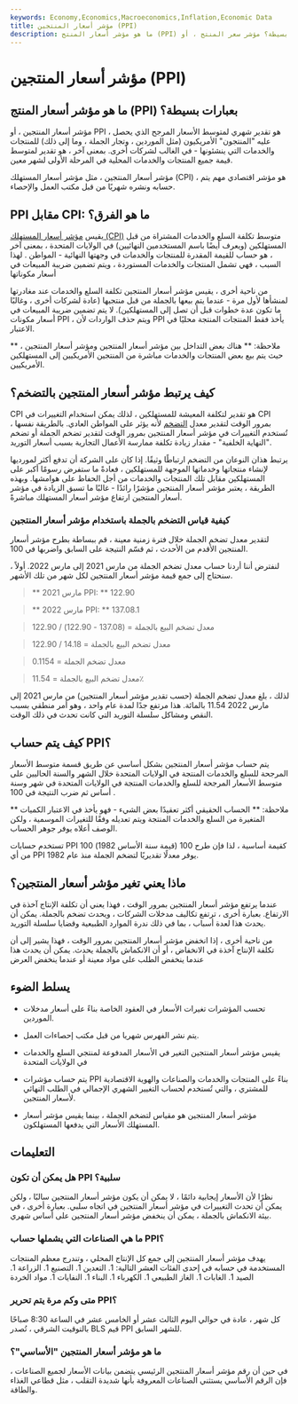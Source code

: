 ```yaml
---
keywords: Economy,Economics,Macroeconomics,Inflation,Economic Data
title: مؤشر أسعار المنتجين (PPI)
description: ما هو مؤشر أسعار المنتج (PPI) بعبارات بسيطة؟ مؤشر سعر المنتج ، أو PPI ، هو تقدير شهري لمتوسط الأسعار المرجح في الولايات المتحدة
---
```


# مؤشر أسعار المنتجين (PPI)
## ما هو مؤشر أسعار المنتج (PPI) بعبارات بسيطة؟

مؤشر أسعار المنتجين ، أو PPI ، هو تقدير شهري لمتوسط الأسعار المرجح الذي يحصل عليه "المنتجون" الأمريكيون (مثل الموردين ، وتجار الجملة ، وما إلى ذلك) للمنتجات والخدمات التي ينشئونها - في الغالب لشركات أخرى. بمعنى آخر ، هو تقدير لمتوسط قيمة جميع المنتجات والخدمات المحلية في المرحلة الأولى لشهر معين.

مؤشر أسعار المنتجين ، مثل مؤشر أسعار المستهلك (CPI) ، هو مؤشر اقتصادي مهم يتم حسابه ونشره شهريًا من قبل مكتب العمل والإحصاء.

## PPI مقابل CPI: ما هو الفرق؟

يقيس [مؤشر أسعار المستهلك (CPI)](/consumerpriceindex) متوسط تكلفة السلع والخدمات المشتراة من قبل المستهلكين (ويعرف أيضًا باسم المستخدمين النهائيين) في الولايات المتحدة ، بمعنى آخر ، هو حساب للقيمة المقدرة للمنتجات والخدمات في وجهتها النهائية - المواطن . لهذا السبب ، فهي تشمل المنتجات والخدمات المستوردة ، ويتم تضمين ضريبة المبيعات في أسعار مكوناتها

من ناحية أخرى ، يقيس مؤشر أسعار المنتجين تكلفة السلع والخدمات عند مغادرتها لمنشأها لأول مرة - عندما يتم بيعها بالجملة من قبل منتجيها (عادة لشركات أخرى ، وغالبًا ما تكون عدة خطوات قبل أن تصل إلى المستهلكين). لا يتم تضمين ضريبة المبيعات في أسعار مكونات PPI ، ويتم حذف الواردات لأن PPI يأخذ فقط المنتجات المنتجة محليًا في الاعتبار.

** ملاحظة: ** هناك بعض التداخل بين مؤشر أسعار المنتجين ومؤشر أسعار المنتجين ، حيث يتم بيع بعض المنتجات والخدمات مباشرة من المنتجين الأمريكيين إلى المستهلكين الأمريكيين.

## كيف يرتبط مؤشر أسعار المنتجين بالتضخم؟

CPI هو تقدير لتكلفة المعيشة للمستهلكين ، لذلك يمكن استخدام التغييرات في CPI بمرور الوقت لتقدير معدل [التضخم](/inflation) لأنه يؤثر على المواطن العادي. بالطريقة نفسها ، تُستخدم التغييرات في مؤشر أسعار المنتجين بمرور الوقت لتقدير تضخم الجملة أو تضخم "النهاية الخلفية" - مقدار زيادة تكلفة ممارسة الأعمال التجارية بسبب أسعار التوريد.

يرتبط هذان النوعان من التضخم ارتباطًا وثيقًا. إذا كان على الشركة أن تدفع أكثر لمورديها لإنشاء منتجاتها وخدماتها الموجهة للمستهلكين ، فعادةً ما ستفرض رسومًا أكبر على المستهلكين مقابل تلك المنتجات والخدمات من أجل الحفاظ على هوامشها. وبهذه الطريقة ، يعتبر مؤشر أسعار المنتجين مؤشرًا رائدًا - غالبًا ما تسبق الزيادة في مؤشر أسعار المنتجين ارتفاع مؤشر أسعار المستهلك مباشرةً.

### كيفية قياس التضخم بالجملة باستخدام مؤشر أسعار المنتجين

لتقدير معدل تضخم الجملة خلال فترة زمنية معينة ، قم ببساطة بطرح مؤشر أسعار المنتجين الأقدم من الأحدث ، ثم قسّم النتيجة على السابق واضربها في 100.

لنفترض أننا أردنا حساب معدل تضخم الجملة من مارس 2021 إلى مارس 2022. أولاً ، سنحتاج إلى جمع قيمة مؤشر أسعار المنتجين لكل شهر من تلك الأشهر.

> ** مارس 2021 PPI: ** 122.90

>

> ** مارس 2022 PPI: ** 137.08.1

> معدل تضخم البيع بالجملة = (137.08 - 122.90) / 122.90

>

> معدل تضخم البيع بالجملة = 14.18 / 122.90

>

> معدل تضخم الجملة = 0.1154

>

> معدل تضخم البيع بالجملة = 11.54٪

لذلك ، بلغ معدل تضخم الجملة (حسب تقدير مؤشر أسعار المنتجين) من مارس 2021 إلى مارس 2022 11.54 بالمائة. هذا مرتفع جدًا لمدة عام واحد ، وهو أمر منطقي بسبب النقص ومشاكل سلسلة التوريد التي كانت تحدث في ذلك الوقت.

## كيف يتم حساب PPI؟

يتم حساب مؤشر أسعار المنتجين بشكل أساسي عن طريق قسمة متوسط الأسعار المرجحة للسلع والخدمات المنتجة في الولايات المتحدة خلال الشهر والسنة الحاليين على متوسط الأسعار المرجحة للسلع والخدمات المنتجة في الولايات المتحدة في شهر وسنة أساس ثم ضرب النتيجة في 100 .

** ملاحظة: ** الحساب الحقيقي أكثر تعقيدًا بعض الشيء - فهو يأخذ في الاعتبار الكميات المتغيرة من السلع والخدمات المنتجة ويتم تعديله وفقًا للتغيرات الموسمية ، ولكن الوصف أعلاه يوفر جوهر الحساب.

تستخدم حسابات PPI 100 (قيمة سنة الأساس 1982) كقيمة أساسية ، لذا فإن طرح 100 من أي PPI يوفر معدلًا تقديريًا لتضخم الجملة منذ عام 1982.

## ماذا يعني تغير مؤشر أسعار المنتجين؟

عندما يرتفع مؤشر أسعار المنتجين بمرور الوقت ، فهذا يعني أن تكلفة الإنتاج آخذة في الارتفاع. بعبارة أخرى ، ترتفع تكاليف مدخلات الشركات ، ويحدث تضخم بالجملة. يمكن أن يحدث هذا لعدة أسباب ، بما في ذلك ندرة الموارد الطبيعية وقضايا سلسلة التوريد.

من ناحية أخرى ، إذا انخفض مؤشر أسعار المنتجين بمرور الوقت ، فهذا يشير إلى أن تكلفة الإنتاج آخذة في الانخفاض ، أو أن الانكماش بالجملة يحدث. يمكن أن يحدث هذا عندما ينخفض الطلب على مواد معينة أو عندما ينخفض العرض

## يسلط الضوء

- تحسب المؤشرات تغيرات الأسعار في العقود الخاصة بناءً على أسعار مدخلات الموردين.

- يتم نشر الفهرس شهريا من قبل مكتب إحصاءات العمل.

- يقيس مؤشر أسعار المنتجين التغير في الأسعار المدفوعة لمنتجي السلع والخدمات في الولايات المتحدة

- يتم حساب مؤشرات PPI بناءً على المنتجات والخدمات والصناعات والهوية الاقتصادية للمشتري ، والتي تُستخدم لحساب التغيير الشهري الإجمالي في الطلب النهائي لأسعار المنتجين.

- مؤشر أسعار المنتجين هو مقياس لتضخم الجملة ، بينما يقيس مؤشر أسعار المستهلك الأسعار التي يدفعها المستهلكون.

## التعليمات

### هل يمكن أن تكون PPI سلبية؟

نظرًا لأن الأسعار إيجابية دائمًا ، لا يمكن أن يكون مؤشر أسعار المنتجين سالبًا ، ولكن يمكن أن تحدث التغييرات في مؤشر أسعار المنتجين في اتجاه سلبي. بعبارة أخرى ، في بيئة الانكماش بالجملة ، يمكن أن ينخفض مؤشر أسعار المنتجين على أساس شهري.

### ما هي الصناعات التي يشملها حساب PPI؟

يهدف مؤشر أسعار المنتجين إلى جمع كل الإنتاج المحلي ، وتندرج معظم المنتجات المستخدمة في حسابه في إحدى الفئات العشر التالية: 1. التعدين 1. التصنيع 1. الزراعة 1. الصيد 1. الغابات 1. الغاز الطبيعي 1. الكهرباء 1. البناء 1. النفايات 1. مواد الخردة

### متى وكم مرة يتم تحرير PPI؟

كل شهر ، عادة في حوالي اليوم الثالث عشر أو الخامس عشر في الساعة 8:30 صباحًا بالتوقيت الشرقي ، تُصدر BLS قيم PPI للشهر السابق.

### ما هو مؤشر أسعار المنتجين "الأساسي"؟

في حين أن رقم مؤشر أسعار المنتجين الرئيسي يتضمن بيانات الأسعار لجميع الصناعات ، فإن الرقم الأساسي يستثني الصناعات المعروفة بأنها شديدة التقلب ، مثل قطاعي الغذاء والطاقة.


